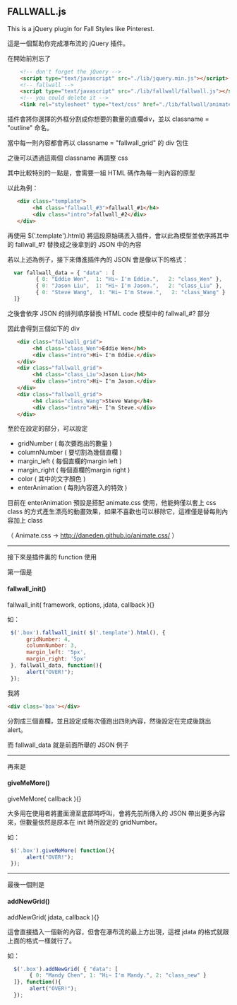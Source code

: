<h2>FALLWALL.js</h2>

This is a jQuery plugin for Fall Styles like Pinterest.

這是一個幫助你完成瀑布流的 jQuery 插件。

在開始前別忘了

```html
    <!-- don't forget the jQuery -->
	<script type="text/javascript" src="./lib/jquery.min.js"></script>
	<!-- fallwall -->
	<script type="text/javascript" src="./lib/fallwall/fallwall.js"></script>
	<!-- you could delete it -->
	<link rel="stylesheet" type="text/css" href="./lib/fallwall/animate.css">
```

插件會將你選擇的外框分割成你想要的數量的直欄div，並以 classname = "outline" 命名。

當中每一則內容都會再以 classname = "fallwall_grid" 的 div 包住

之後可以透過這兩個 classname 再調整 css

其中比較特別的一點是，會需要一組 HTML 碼作為每一則內容的原型

以此為例：

```html
   <div class="template">
        <h4 class="fallwall_#3">fallwall_#1</h4>
        <div class="intro">fallwall_#2</div>
   </div>
```

再使用 $('.template').html() 將這段原始碼丟入插件，會以此為模型並依序將其中的 fallwall_#? 替換成之後拿到的 JSON 中的內容

若以上述為例子，接下來傳進插件內的 JSON 會是像以下的格式：

```javascript
  var fallwall_data = { "data" : [
         { 0: "Eddie Wen",  1: "Hi~ I'm Eddie.",   2: "class_Wen" },
         { 0: "Jason Liu",  1: "Hi~ I'm Jason.",   2: "class_Liu" },
         { 0: "Steve Wang",  1: "Hi~ I'm Steve.",   2: "class_Wang" }
  ]}
```

之後會依序 JSON 的排列順序替換 HTML code 模型中的 fallwall_#? 部分

因此會得到三個如下的 div

```html
   <div class="fallwall_grid">
        <h4 class="class_Wen">Eddie Wen</h4>
        <div class="intro">Hi~ I'm Eddie.</div>
   </div>
   <div class="fallwall_grid">
        <h4 class="class_Liu">Jason Liu</h4>
        <div class="intro">Hi~ I'm Jason.</div>
   </div>
   <div class="fallwall_grid">
        <h4 class="class_Wang">Steve Wang</h4>
        <div class="intro">Hi~ I'm Steve.</div>
   </div>
```

至於在設定的部分，可以設定
<ul>
   <li>gridNumber ( 每次要跑出的數量 )</li>
   <li>columnNumber ( 要切割為幾個直欄 )</li>
   <li>margin_left ( 每個直欄的margin left )</li>
   <li>margin_right ( 每個直欄的margin right )</li>
   <li>color ( 其中的文字顏色 )</li>
   <li>enterAnimation ( 每則內容進入的特效 )</li>
</ul>

目前在 enterAnimation 預設是搭配 animate.css 使用，他能夠僅以套上 css class 的方式產生漂亮的動畫效果，如果不喜歡也可以移除它，這裡僅是替每則內容加上 class

（ Animate.css -> http://daneden.github.io/animate.css/ ）

******************************

接下來是插件裏的 function 使用

第一個是 <h4>fallwall_init()</h4>

fallwall_init( framework, options, jdata, callback ){}

如：

```javascript
 $('.box').fallwall_init( $('.template').html(), {
      gridNumber: 4,
      columnNumber: 3,
      margin_left: '5px',
      margin_right: '5px'
 }, fallwall_data, function(){
      alert("OVER!");
 });
```

我將

```html
<div class='box'></div>
```

分割成三個直欄，並且設定成每次僅跑出四則內容，然後設定在完成後跳出alert。

而 fallwall_data 就是前面所舉的 JSON 例子

******************************

再來是 <h4>giveMeMore()</h4>

giveMeMore( callback ){}

大多用在使用者將畫面滑至底部時呼叫，會將先前所傳入的 JSON 帶出更多內容來，但數量依然是原本在 init 時所設定的 gridNumber。

如：

```javascript
 $('.box').giveMeMore( function(){
      alert("OVER!");
 });
```

******************************

最後一個則是 <h4>addNewGrid()</h4>

addNewGrid( jdata, callback ){}

這會直接插入一個新的內容，但會在瀑布流的最上方出現，這裡 jdata 的格式就跟上面的格式一樣就行了。

如：

```javascript
  $('.box').addNewGrid( { "data": [
       { 0: "Mandy Chen", 1: "Hi~ I'm Mandy.", 2: "class_new" }
  ]}, function(){
       alert("OVER!");
  });
```
